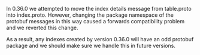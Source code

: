 In 0.36.0 we attempted to move the index details message from table.proto into
index.proto.  However, changing the package namespace of the protobuf messages
in this way caused a forwards compatibility problem and we reverted this change.

As a result, any indexes created by version 0.36.0 will have an odd protobuf
package and we should make sure we handle this in future versions.
